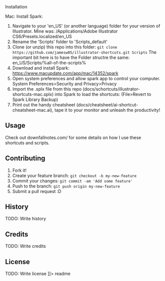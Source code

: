 
<snippet>
  <content><![CDATA[
# ${1:Project Name}
This is an effort to reduce the time spent mousing through menus in Adobe Illustrator for options that I use frequently as a cartographer. It is a group of .ai scripts useful for cartography and shortcut settings for menu commands setup for Spark (Mac) and Auhohotkey (Win). I use a Mac, so i've tested this with MacOS 10.11.6 and Illustrator CS6 and CC 2017. For Windows I've tested this with Windows 7 and Illustrator CS6.

## Installation

Mac:
Install Spark: 
1. Navigate to your 'en_US' (or another language) folder for your version of Illustrator. Mine was: 
/Applications/Adobe Illustrator CS6/Presets.localized/en_US
2. Rename the 'Scripts' folder to 'Scripts_default' 
3. Clone (or unzip) this repo into this folder: 
`git clone https://github.com/jamesw05/illustrator-shortcuts.git Scripts`
The important bit here is to have the Folder structre the same: en_US/Scripts/%all-of-the-scripts%
4. Download and install Spark: https://www.macupdate.com/app/mac/14352/spark
5. Open system preferences and allow spark app to control your computer. System Preferences>Security and Privacy>Privacy
6. Import the .splx file from this repo (docs/schortcuts/illustrator-shortcuts-mac.splx) into Spark to load the shortcuts: (File>Revert to Spark Library Backup) 
7. Print out the handy cheatsheet (docs/cheatsheet/ai-shortcut-cheatsheet-mac.ai), tape it to your monitor and unleash the productivity! 

## Usage

Check out downfallnotes.com/ for some details on how I use these shortcuts and scripts.

## Contributing
1. Fork it!
2. Create your feature branch: `git checkout -b my-new-feature`
3. Commit your changes: `git commit -am 'Add some feature'`
4. Push to the branch: `git push origin my-new-feature`
5. Submit a pull request :D
## History
TODO: Write history
## Credits
TODO: Write credits
## License
TODO: Write license
]]></content>
  <tabTrigger>readme</tabTrigger>
</snippet>